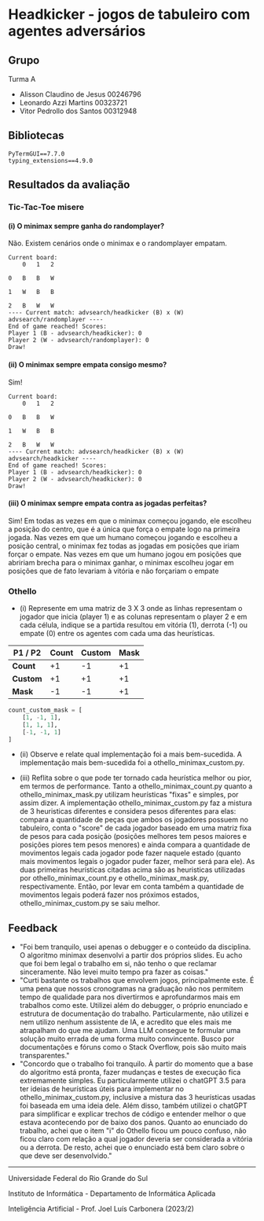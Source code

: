 # Headkicker - jogos de tabuleiro com agentes adversários

## Grupo
Turma A

- Alisson Claudino de Jesus 00246796
- Leonardo Azzi Martins 00323721
- Vitor Pedrollo dos Santos 00312948

## Bibliotecas
```
PyTermGUI==7.7.0
typing_extensions==4.9.0
```

## Resultados da avaliação

### Tic-Tac-Toe misere
#### (i) O minimax sempre ganha do randomplayer?
Não. Existem cenários onde o minimax e o randomplayer empatam.
    
```
Current board:
    0   1   2
            
0   B   B   W
            
1   W   B   B
            
2   B   W   W
---- Current match: advsearch/headkicker (B) x (W) advsearch/randomplayer ----
End of game reached! Scores:
Player 1 (B - advsearch/headkicker): 0
Player 2 (W - advsearch/randomplayer): 0
Draw!
```

#### (ii) O minimax sempre empata consigo mesmo?
Sim!
```
Current board:
    0   1   2
             
0   B   B   W
             
1   W   B   B
             
2   B   W   W
---- Current match: advsearch/headkicker (B) x (W) advsearch/headkicker ----
End of game reached! Scores:
Player 1 (B - advsearch/headkicker): 0
Player 2 (W - advsearch/headkicker): 0
Draw!
```

#### (iii) O minimax sempre empata contra as jogadas perfeitas?
Sim!
Em todas as vezes em que o minimax começou jogando, ele escolheu a posição do centro, que é a única que força o empate logo na primeira jogada.
Nas vezes em que um humano começou jogando e escolheu a posição central, o minimax fez todas as jogadas em posições que iriam forçar o empate.
Nas vezes em que um humano jogou em posições que abririam brecha para o minimax ganhar, o minimax escolheu jogar em posições que de fato levariam à vitória e não forçariam o empate

### Othello

- (i) Represente em uma matriz de 3 X 3 onde as linhas representam o jogador que inicia (player 1) e as colunas representam o player 2 e em cada célula, indique se a partida resultou em vitória (1), derrota (-1) ou empate (0) entre os agentes com cada uma das heurísticas.

| P1 / P2 | Count | Custom | Mask |
| ------- | ----- | ------ | ---- |
| **Count**  | +1 | -1 | +1 |
| **Custom** | +1 | +1 | +1 |
| **Mask**   | -1 | -1 | +1 |

```python
count_custom_mask = [
    [1, -1, 1],
    [1, 1, 1],
    [-1, -1, 1]
]
```

- (ii) Observe e relate qual implementação foi a mais bem-sucedida.
A implementação mais bem-sucedida foi a othello_minimax_custom.py.

- (iii) Reflita sobre o que pode ter tornado cada heurística melhor ou pior, em termos de performance.
Tanto a othello_minimax_count.py quanto a othello_minimax_mask.py utilizam heurísticas "fixas" e simples, por assim dizer.
A implementação othello_minimax_custom.py faz a mistura de 3 heuristicas diferentes e considera pesos diferentes para elas: compara a quantidade de peças que ambos os jogadores possuem no tabuleiro, conta o "score" de cada jogador baseado em uma matriz fixa de pesos para cada posição (posições melhores tem pesos maiores e posições piores tem pesos menores) e ainda compara a quantidade de movimentos legais cada jogador pode fazer naquele estado (quanto mais movimentos legais o jogador puder fazer, melhor será para ele).
As duas primeiras heurísticas citadas acima são as heuristicas utilizadas por othello_minimax_count.py e othello_minimax_mask.py, respectivamente.
Então, por levar em conta também a quantidade de movimentos legais poderá fazer nos próximos estados, othello_minimax_custom.py se saiu melhor.

## Feedback
- "Foi bem tranquilo, usei apenas o debugger e o conteúdo da disciplina. O algoritmo minimax desenvolvi a partir dos próprios slides. Eu acho que foi bem legal o trabalho em si, não tenho o que reclamar sinceramente. Não levei muito tempo pra fazer as coisas."
- "Curti bastante os trabalhos que envolvem jogos, principalmente este. É uma pena que nossos cronogramas na graduação não nos permitem tempo de qualidade para nos divertirmos e aprofundarmos mais em trabalhos como este. Utilizei além do debugger, o próprio enunciado e estrutura de documentação do trabalho. Particularmente, não utilizei e nem utilizo nenhum assistente de IA, e acredito que eles mais me atrapalham do que me ajudam. Uma LLM consegue te formular uma solução muito errada de uma forma muito convincente. Busco por documentações e fóruns como o Stack Overflow, pois são muito mais transparentes."
- "Concordo que o trabalho foi tranquilo. À partir do momento que a base do algoritmo está pronta, fazer mudanças e testes de execução fica extremamente simples. Eu particularmente utilizei o chatGPT 3.5 para ter ideias de heurísticas úteis para implementar no othello_minimax_custom.py, inclusive a mistura das 3 heurísticas usadas foi baseada em uma ideia dele. Além disso, também utilizei o chatGPT para simplificar e explicar trechos de código e entender melhor o que estava acontecendo por de baixo dos panos. Quanto ao enunciado do trabalho, achei que o item "i" do Othello ficou um pouco confuso, não ficou claro com relação a qual jogador deveria ser considerada a vitória ou a derrota. De resto, achei que o enunciado está bem claro sobre o que deve ser desenvolvido."

---
Universidade Federal do Rio Grande do Sul

Instituto de Informática - Departamento de Informática Aplicada

Inteligência Artificial - Prof. Joel Luís Carbonera (2023/2)